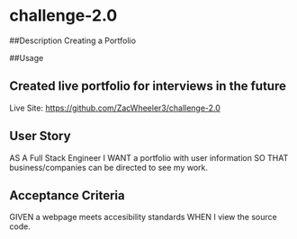 # challenge-2.0

##Description
Creating a Portfolio

##Usage

## Created live portfolio for interviews in the future

Live Site: https://github.com/ZacWheeler3/challenge-2.0

## User Story 

AS A Full Stack Engineer
I WANT a portfolio with user information
SO THAT business/companies can be directed to see my work.

## Acceptance Criteria
GIVEN a webpage meets accesibility standards
WHEN I view the source code.